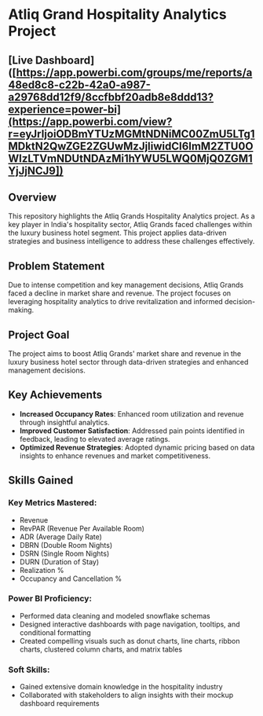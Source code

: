 # Atliq Grand Hospitality Analytics Project

## [Live Dashboard]([https://app.powerbi.com/groups/me/reports/a48ed8c8-c22b-42a0-a987-a29768dd12f9/8ccfbbf20adb8e8ddd13?experience=power-bi](https://app.powerbi.com/view?r=eyJrIjoiODBmYTUzMGMtNDNiMC00ZmU5LTg1MDktN2QwZGE2ZGUwMzJjIiwidCI6ImM2ZTU0OWIzLTVmNDUtNDAzMi1hYWU5LWQ0MjQ0ZGM1YjJjNCJ9])

## Overview
This repository highlights the Atliq Grands Hospitality Analytics project. As a key player in India's hospitality sector, Atliq Grands faced challenges within the luxury business hotel segment. This project applies data-driven strategies and business intelligence to address these challenges effectively.

## Problem Statement
Due to intense competition and key management decisions, Atliq Grands faced a decline in market share and revenue. The project focuses on leveraging hospitality analytics to drive revitalization and informed decision-making.

## Project Goal
The project aims to boost Atliq Grands' market share and revenue in the luxury business hotel sector through data-driven strategies and enhanced management decisions.

## Key Achievements
- **Increased Occupancy Rates**: Enhanced room utilization and revenue through insightful analytics.  
- **Improved Customer Satisfaction**: Addressed pain points identified in feedback, leading to elevated average ratings.  
- **Optimized Revenue Strategies**: Adopted dynamic pricing based on data insights to enhance revenues and market competitiveness.  

## Skills Gained
### Key Metrics Mastered:
- Revenue  
- RevPAR (Revenue Per Available Room)  
- ADR (Average Daily Rate)  
- DBRN (Double Room Nights)  
- DSRN (Single Room Nights)  
- DURN (Duration of Stay)  
- Realization %  
- Occupancy and Cancellation %  

### Power BI Proficiency:
- Performed data cleaning and modeled snowflake schemas  
- Designed interactive dashboards with page navigation, tooltips, and conditional formatting  
- Created compelling visuals such as donut charts, line charts, ribbon charts, clustered column charts, and matrix tables  

### Soft Skills:
- Gained extensive domain knowledge in the hospitality industry  
- Collaborated with stakeholders to align insights with their mockup dashboard requirements  
